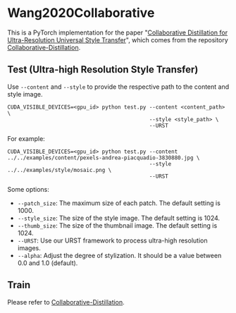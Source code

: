 # Wang2020Collaborative
This is a PyTorch implementation for the paper "[Collaborative Distillation for Ultra-Resolution Universal Style Transfer](https://arxiv.org/abs/2003.08436)", which comes from the repository [Collaborative-Distillation](https://github.com/MingSun-Tse/Collaborative-Distillation).

## Test (Ultra-high Resolution Style Transfer)

Use `--content` and `--style` to provide the respective path to the content and style image.

```shell
CUDA_VISIBLE_DEVICES=<gpu_id> python test.py --content <content_path> \
                                             --style <style_path> \
                                             --URST
```

For example:

```shell
CUDA_VISIBLE_DEVICES=<gpu_id> python test.py --content ../../examples/content/pexels-andrea-piacquadio-3830880.jpg \
                                             --style ../../examples/style/mosaic.png \
                                             --URST
```

Some options:

* `--patch_size`: The maximum size of each patch. The default setting is 1000.
* `--style_size`: The size of the style image. The default setting is 1024.
* `--thumb_size`: The size of the thumbnail image. The default setting is 1024.
* `--URST`: Use our URST framework to process ultra-high resolution images.
* `--alpha`: Adjust the degree of stylization. It should be a value between 0.0 and 1.0 (default).

## Train

Please refer to [Collaborative-Distillation](https://github.com/MingSun-Tse/Collaborative-Distillation).